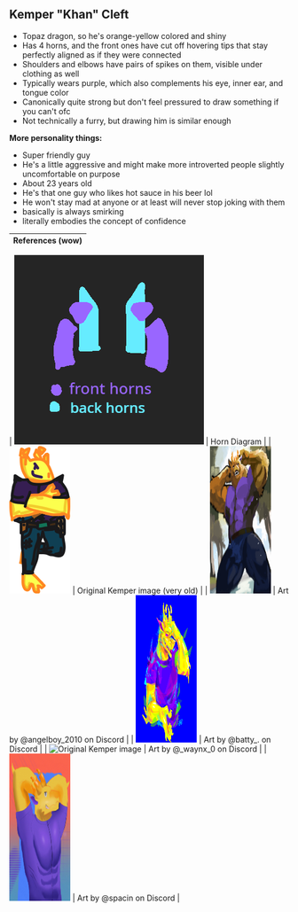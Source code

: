 ## Kemper "Khan" Cleft
- Topaz dragon, so he's orange-yellow colored and shiny
- Has 4 horns, and the front ones have cut off hovering tips that stay perfectly aligned as if they were connected
- Shoulders and elbows have pairs of spikes on them, visible under clothing as well
- Typically wears purple, which also complements his eye, inner ear, and tongue color
- Canonically quite strong but don't feel pressured to draw something if you can't ofc
- Not technically a furry, but drawing him is similar enough

**More personality things:**
- Super friendly guy
- He's a little aggressive and might make more introverted people slightly uncomfortable on purpose
- About 23 years old
- He's that one guy who likes hot sauce in his beer lol
- He won't stay mad at anyone or at least will never stop joking with them
- basically is always smirking
- literally embodies the concept of confidence

| References (wow) |
| :--- |

| <img src="https://github.com/man-o-valor/man-o-valor/blob/main/chars/kemper/kemperhorndiagram.png?raw=true" width="342" height="342" alt="Horn Diagram"> | Horn Diagram |
| <img src="https://github.com/man-o-valor/man-o-valor/blob/main/chars/kemper/originalkemper.png?raw=true" width="110" height="266" alt="Original Kemper image"> | Original Kemper image (very old) |
| <img src="https://github.com/man-o-valor/man-o-valor/blob/main/chars/kemper/angelboy_2010skemper.png?raw=true" width="110" height="266" alt="Original Kemper image"> | Art by @angelboy_2010 on Discord |
| <img src="https://github.com/man-o-valor/man-o-valor/blob/main/chars/kemper/batty_.skemper.png?raw=true" width="110" height="266" alt="Original Kemper image"> | Art by @batty_. on Discord |
| <img src="https://github.com/man-o-valor/man-o-valor/blob/main/chars/kemper/_waynx_0skemper.png?raw=true" width="110" height="266" alt="Original Kemper image"> | Art by @_waynx_0 on Discord |
| <img src="https://github.com/man-o-valor/man-o-valor/blob/main/chars/kemper/spacinskemper.png?raw=true" width="110" height="266" alt="Original Kemper image"> | Art by @spacin on Discord |
